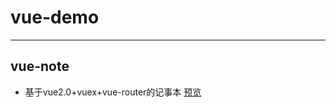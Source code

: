 # vue-demo
---
## vue-note 
* 基于vue2.0+vuex+vue-router的记事本 <a href="https://hardmanhong.github.io/vue-demo/vue-note">预览</a>
